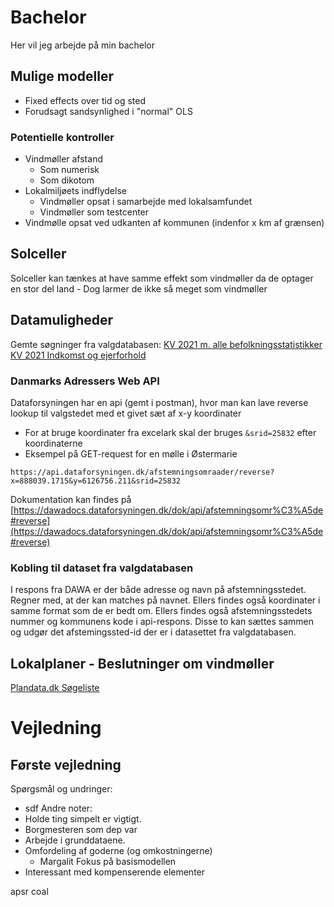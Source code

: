 # Bachelor

Her vil jeg arbejde på min bachelor

## Mulige modeller

- Fixed effects over tid og sted
- Forudsagt sandsynlighed i "normal" OLS

### Potentielle kontroller

- Vindmøller afstand
  - Som numerisk
  - Som dikotom
- Lokalmiljøets indflydelse
  - Vindmøller opsat i samarbejde med lokalsamfundet
  - Vindmøller som testcenter
- Vindmølle opsat ved udkanten af kommunen (indenfor x km af grænsen)

## Solceller

Solceller kan tænkes at have samme effekt som vindmøller da de optager en stor del land - Dog larmer de ikke så meget som vindmøller

## Datamuligheder
Gemte søgninger fra valgdatabasen:
[KV 2021 m. alle befolkningsstatistikker](https://valgdatabase.dst.dk/data?query=49e36503-88a5-4229-8267-ec59cd6e91e8-4)
[KV 2021 Indkomst og ejerforhold](https://valgdatabase.dst.dk/data?query=4d80cb84-f23e-4a4f-acea-e8e4906e5cdd-4)

### Danmarks Adressers Web API
Dataforsyningen har en api (gemt i postman), hvor man kan lave reverse lookup til valgstedet med et givet sæt af x-y koordinater
- For at bruge koordinater fra excelark skal der bruges `&srid=25832` efter koordinaterne
- Eksempel på GET-request for en mølle i Østermarie

```
https://api.dataforsyningen.dk/afstemningsomraader/reverse?x=888039.1715&y=6126756.211&srid=25832
```
Dokumentation kan findes på [https://dawadocs.dataforsyningen.dk/dok/api/afstemningsomr%C3%A5de#reverse](https://dawadocs.dataforsyningen.dk/dok/api/afstemningsomr%C3%A5de#reverse)

### Kobling til dataset fra valgdatabasen
I respons fra DAWA er der både adresse og navn på afstemningsstedet. Regner med, at der kan matches på navnet. Ellers findes også koordinater i samme format som de er bedt om. Ellers findes også afstemningsstedets nummer og kommunens kode i api-respons. Disse to kan sættes sammen og udgør det afstemingssted-id der er i datasettet fra valgdatabasen.

## Lokalplaner - Beslutninger om vindmøller
[Plandata.dk Søgeliste](https://kort.plandata.dk/searchlist/#/search/0400,0530,0153,0810,0411,0155,0240,0210,0607,0147,0813,0320,0250,0190,0430,0157,0710,0159,0161,0253,0270,0376,0563,0510,0260,0766,0217,0163,0657,0219,0860,0316,0661,0561,0615,0183,0849,0326,0756,0440,0621,0101,0259,0223,0482,0350,0665,0360,0173,0825,0846,0410,0773,0707,0169,0480,0450,0370,0760,0840,0329,0265,0230,0175,0730,0741,0740,0746,0779,0306,0330,0269,0340,0336,0671,0461,0479,0706,0540,0787,0550,0185,0187,0573,0575,0630,0727,0820,0167,0151,0580,0390,0492,0851,0751,0420,0201,0791,0165/20/V/2002-01-01/2024-04-15/81)

# Vejledning
## Første vejledning
Spørgsmål og undringer:
- sdf
Andre noter:
- Holde ting simpelt er vigtigt.
- Borgmesteren som dep var
- Arbejde i grunddataene.
- Omfordeling af goderne (og omkostningerne)
	- Margalit
Fokus på basismodellen
- Interessant med kompenserende elementer

apsr coal


